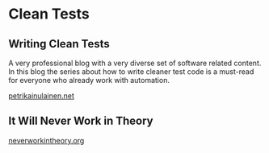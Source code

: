 # Clean Tests

## Writing Clean Tests

A very professional blog with a very diverse set of software related content. In this blog the series about how to write cleaner test code is a must-read for everyone who already work with automation.

[petrikainulainen.net](https://www.petrikainulainen.net/writing-clean-tests/)

## It Will Never Work in Theory

[neverworkintheory.org](http://neverworkintheory.org/about.html)
